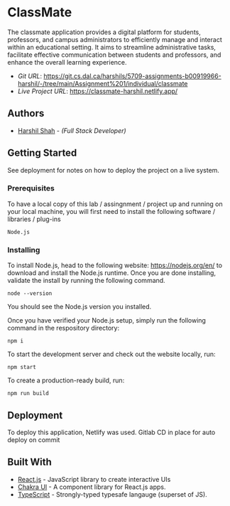 # ClassMate

The classmate application provides a digital platform for students, professors, and campus administrators to efficiently manage and interact within an educational setting. It aims to streamline administrative tasks, facilitate effective communication between students and professors, and enhance the overall learning experience. 


* *Git URL*: https://git.cs.dal.ca/harshils/5709-assignments-b00919966-harshil/-/tree/main/Assignment%201/individual/classmate
* *Live Project URL*: https://classmate-harshil.netlify.app/

## Authors

* [Harshil Shah](hs@dal.ca) - *(Full Stack Developer)*


## Getting Started

See deployment for notes on how to deploy the project on a live system.

### Prerequisites

To have a local copy of this lab / assingnment / project up and running on your local machine, you will first need to install the following software / libraries / plug-ins

```
Node.js
```

### Installing

To install Node.js, head to the following website: https://nodejs.org/en/ to download and install the Node.js runtime. Once you are done installing, validate the install by running the following command.

```
node --version
```

You should see the Node.js version you installed.

Once you have verified your Node.js setup, simply run the following command in the respository directory:

```
npm i
```

To start the development server and check out the website locally, run:

```
npm start
```

To create a production-ready build, run:

```
npm run build
```

## Deployment

To deploy this application, Netlify was used. 
Gitlab CD in place for auto deploy on commit


## Built With

- [React.js](https://reactjs.org/) - JavaScript library to create interactive UIs
- [Chakra UI](https://chakra-ui.com/) - A component library for React.js apps.
- [TypeScript](https://www.typescriptlang.org/) - Strongly-typed typesafe langauge (superset of JS).